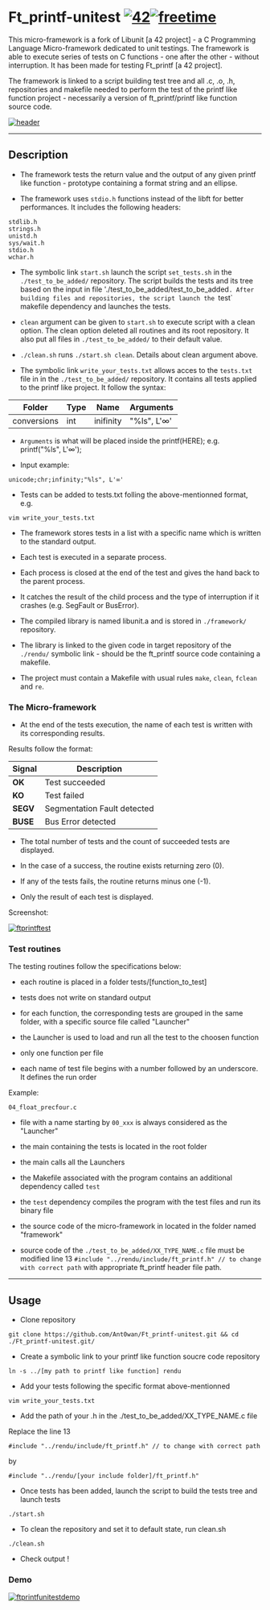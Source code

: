 # Ft_printf-unitest [![42](https://i.imgur.com/9NXfcit.jpg)](i.imgur.com/9NXfcit.jpg)[![freetime](https://i.imgur.com/8IcDLkc.png)](i.imgur.com/8IcDLkc.png)

This micro-framework is a fork of Libunit [a 42 project] - a C Programming Language Micro-framework dedicated to unit testings. The framework is able to execute series of tests on C functions - one after the other - without interruption. It has been made for testing Ft_printf [a 42 project].

The framework is linked to a script building test tree and all .c, .o, .h, repositories and makefile needed to perform the test of the printf like function project - necessarily a version of ft_printf/printf like function source code.

[![header](https://i.imgur.com/CkiN5q7.png)](i.imgur.com/CkiN5q7.png)

---

## Description

- The framework tests the return value and the output of any given printf like function - prototype containing a format string and an ellipse.

- The framework uses `stdio.h` functions instead of the libft for better performances. It includes the following headers:

```shell=
stdlib.h
strings.h
unistd.h
sys/wait.h
stdio.h
wchar.h
```

- The symbolic link `start.sh` launch the script `set_tests.sh` in the `./test_to_be_added/` repository. The script builds the tests and its tree based on the input in file './test_to_be_added/test_to_be_added`. After building files and repositories, the script launch the `test` makefile dependency and launches the tests.

- `clean` argument can be given to `start.sh` to execute script with a clean option. The clean option deleted all routines and its root repository. It also put all files in `./test_to_be_added/` to their default value.

- `./clean.sh` runs `./start.sh clean`. Details about clean argument above.

- The symbolic link `write_your_tests.txt` allows acces to the `tests.txt` file in in the `./test_to_be_added/` repository. It contains all tests applied to the printf like project. It follow the syntax:

| Folder      | Type  | Name      | Arguments   |
| ----------- | ----- | --------- | ----------- |
| conversions |  int  | inifinity | "%ls", L'∞' |

- `Arguments` is what will be placed inside the printf(HERE); e.g. printf("%ls", L'∞');

- Input example:

```shell=
unicode;chr;infinity;"%ls", L'∞'
```

- Tests can be added to tests.txt folling the above-mentionned format, e.g.

```shell=
vim write_your_tests.txt
```

- The framework stores tests in a list with a specific name which is written to the standard output.

- Each test is executed in a separate process.

- Each process is closed at the end of the test and gives the hand back to the parent process.

- It catches the result of the child process and the type of interruption if it crashes (e.g. SegFault or BusError).

- The compiled library is named libunit.a and is stored in `./framework/` repository.

- The library is linked to the given code in target repository of the `./rendu/` symbolic link - should be the ft_printf source code containing a makefile.

- The project must contain a Makefile with usual rules `make`, `clean`, `fclean` and `re`.

### The Micro-framework

- At the end of the tests execution, the name of each test is written with its corresponding results.

Results follow the format:

| Signal | Description |
| --- | --- |
| **OK** | Test succeeded |
| **KO** | Test failed |
| **SEGV** | Segmentation Fault detected |
| **BUSE** | Bus Error detected |

- The total number of tests and the count of succeeded tests are displayed.

- In the case of a success, the routine exists returning zero (0).

- If any of the tests fails, the routine returns minus one (-1).

- Only the result of each test is displayed.

Screenshot:

[![ftprintftest](https://i.imgur.com/)](i.imgur.com/)

### Test routines

The testing routines follow the specifications below:

- each routine is placed in a folder tests/[function_to_test]

- tests does not write on standard output

- for each function, the corresponding tests are grouped in the same folder, with a specific source file called "Launcher"

- the Launcher is used to load and run all the test to the choosen function

- only one function per file

- each name of test file begins with a number followed by an underscore. It defines the run order

Example:
```shell=
04_float_precfour.c
```

- file with a name starting by ```00_xxx``` is always considered as the "Launcher"

- the main containing the tests is located in the root folder

- the main calls all the Launchers

- the Makefile associated with the program contains an additional dependency called ```test```

- the ```test``` dependency compiles the program with the test files and run its binary file

- the source code of the micro-framework in located in the folder named "framework"

- source code of the `./test_to_be_added/XX_TYPE_NAME.c` file must be modified line 13 `#include "../rendu/include/ft_printf.h" // to change with correct path` with appropriate ft_printf header file path.

---

## Usage

- Clone repository

```shell=
git clone https://github.com/Ant0wan/Ft_printf-unitest.git && cd ./Ft_printf-unitest.git/
```

- Create a symbolic link to your printf like function soucre code repository

```shell=
ln -s ../[my path to printf like function] rendu
```

- Add your tests following the specific format above-mentionned

```shell=
vim write_your_tests.txt
```

- Add the path of your .h in the ./test_to_be_added/XX_TYPE_NAME.c file

Replace the line 13
```shell=
#include "../rendu/include/ft_printf.h" // to change with correct path
```
by
```shell=
#include "../rendu/[your include folder]/ft_printf.h"
```


- Once tests has been added, launch the script to build the tests tree and launch tests

```shell=
./start.sh
```

- To clean the repository and set it to default state, run clean.sh
```shell=
./clean.sh
```

- Check output !

### Demo

[![ftprintfunitestdemo](https://i.imgur.com/)](i.imgur.com)
